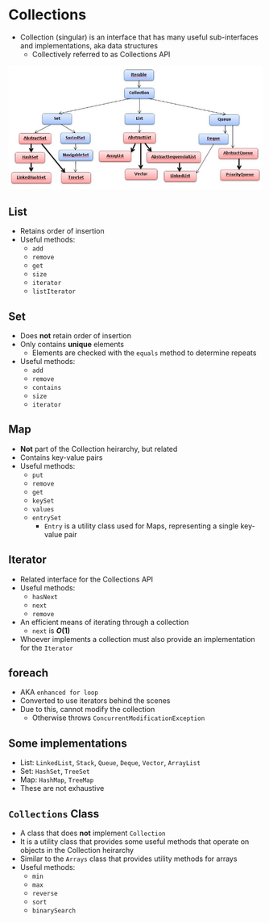 # Collections

- Collection (singular) is an interface that has many useful sub-interfaces and implementations, aka data structures
  - Collectively referred to as Collections API

![Collection Heirarchy](images/collections.jpg?raw=true "Collection Heirarchy")

## List

- Retains order of insertion
- Useful methods:
  - `add`
  - `remove`
  - `get`
  - `size`
  - `iterator`
  - `listIterator`

## Set

- Does **not** retain order of insertion
- Only contains **unique** elements
  - Elements are checked with the `equals` method to determine repeats
- Useful methods:
  - `add`
  - `remove`
  - `contains`
  - `size`
  - `iterator`

## Map

- **Not** part of the Collection heirarchy, but related
- Contains key-value pairs
- Useful methods:
  - `put`
  - `remove`
  - `get`
  - `keySet`
  - `values`
  - `entrySet`
    - `Entry` is a utility class used for Maps, representing a single key-value pair

## Iterator

- Related interface for the Collections API
- Useful methods:
  - `hasNext`
  - `next`
  - `remove`
- An efficient means of iterating through a collection
  - `next` is **$O(1)$**
- Whoever implements a collection must also provide an implementation for the `Iterator`

## foreach

- AKA `enhanced for loop`
- Converted to use iterators behind the scenes
- Due to this, cannot modify the collection
  - Otherwise throws `ConcurrentModificationException`

## Some implementations

- List: `LinkedList`, `Stack`, `Queue`, `Deque`, `Vector`, `ArrayList`
- Set: `HashSet`, `TreeSet`
- Map: `HashMap`, `TreeMap`
- These are not exhaustive

## `Collections` Class

- A class that does **not** implement `Collection`
- It is a utility class that provides some useful methods that operate on objects in the Collection heirarchy
- Similar to the `Arrays` class that provides utility methods for arrays
- Useful methods:
  - `min`
  - `max`
  - `reverse`
  - `sort`
  - `binarySearch`
